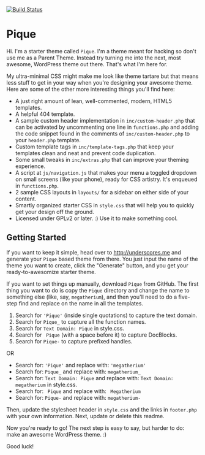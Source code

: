 [![Build Status](https://travis-ci.org/Automattic/Pique.svg?branch=master)](https://travis-ci.org/Automattic/Pique)

Pique
===

Hi. I'm a starter theme called `Pique`. I'm a theme meant for hacking so don't use me as a Parent Theme. Instead try turning me into the next, most awesome, WordPress theme out there. That's what I'm here for.

My ultra-minimal CSS might make me look like theme tartare but that means less stuff to get in your way when you're designing your awesome theme. Here are some of the other more interesting things you'll find here:

* A just right amount of lean, well-commented, modern, HTML5 templates.
* A helpful 404 template.
* A sample custom header implementation in `inc/custom-header.php` that can be activated by uncommenting one line in `functions.php` and adding the code snippet found in the comments of `inc/custom-header.php` to your `header.php` template.
* Custom template tags in `inc/template-tags.php` that keep your templates clean and neat and prevent code duplication.
* Some small tweaks in `inc/extras.php` that can improve your theming experience.
* A script at `js/navigation.js` that makes your menu a toggled dropdown on small screens (like your phone), ready for CSS artistry. It's enqueued in `functions.php`.
* 2 sample CSS layouts in `layouts/` for a sidebar on either side of your content.
* Smartly organized starter CSS in `style.css` that will help you to quickly get your design off the ground.
* Licensed under GPLv2 or later. :) Use it to make something cool.

Getting Started
---------------

If you want to keep it simple, head over to http://underscores.me and generate your `Pique` based theme from there. You just input the name of the theme you want to create, click the "Generate" button, and you get your ready-to-awesomize starter theme.

If you want to set things up manually, download `Pique` from GitHub. The first thing you want to do is copy the `Pique` directory and change the name to something else (like, say, `megatherium`), and then you'll need to do a five-step find and replace on the name in all the templates.

1. Search for `'Pique'` (inside single quotations) to capture the text domain.
2. Search for `Pique_` to capture all the function names.
3. Search for `Text Domain: Pique` in style.css.
4. Search for <code>&nbsp;Pique</code> (with a space before it) to capture DocBlocks.
5. Search for `Pique-` to capture prefixed handles.

OR

* Search for: `'Pique'` and replace with: `'megatherium'`
* Search for: `Pique_` and replace with: `megatherium_`
* Search for: `Text Domain: Pique` and replace with: `Text Domain: megatherium` in style.css.
* Search for: <code>&nbsp;Pique</code> and replace with: <code>&nbsp;Megatherium</code>
* Search for: `Pique-` and replace with: `megatherium-`

Then, update the stylesheet header in `style.css` and the links in `footer.php` with your own information. Next, update or delete this readme.

Now you're ready to go! The next step is easy to say, but harder to do: make an awesome WordPress theme. :)

Good luck!
